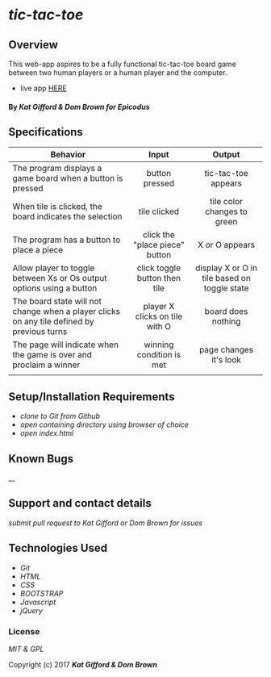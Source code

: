# _tic-tac-toe_

## Overview

This web-app aspires to be a fully functional tic-tac-toe board game between two human players or a human player and the computer.

* live app [HERE](https://umitosan.github.io/tic-tac-toe/)

#### By _**Kat Gifford & Dom Brown for Epicodus**_

## Specifications

| Behavior | Input | Output |
|----------|:-----:|:------:|
| The program displays a game board when a button is pressed | button pressed | tic-tac-toe appears |
| When tile is clicked, the board indicates the selection | tile clicked | tile color changes to green |
| The program has a button to place a piece  | click the "place piece" button | X or O appears |
| Allow player to toggle between Xs or Os output options using a button | click toggle button then tile | display X or O in tile based on toggle state |
| The board state will not change when a player clicks on any tile defined by previous turns | player X clicks on tile with O | board does nothing |
| The page will indicate when the game is over and proclaim a winner | winning condition is met | page changes it's look |
|  |  |  |

## Setup/Installation Requirements

* _clone to Git from Github_
* _open containing directory using browser of choice_
* _open index.html_

## Known Bugs

__

## Support and contact details

_submit pull request to Kat Gifford or Dom Brown for issues_

## Technologies Used

* _Git_
* _HTML_
* _CSS_
* _BOOTSTRAP_
* _Javascript_
* _jQuery_

### License

*MIT & GPL*

Copyright (c) 2017 **_Kat Gifford & Dom Brown_**
